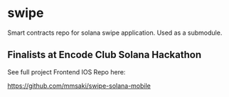 # swipe
Smart contracts repo for solana swipe application. Used as a submodule.

## Finalists at Encode Club Solana Hackathon

See full project Frontend IOS Repo here: 

https://github.com/mmsaki/swipe-solana-mobile

